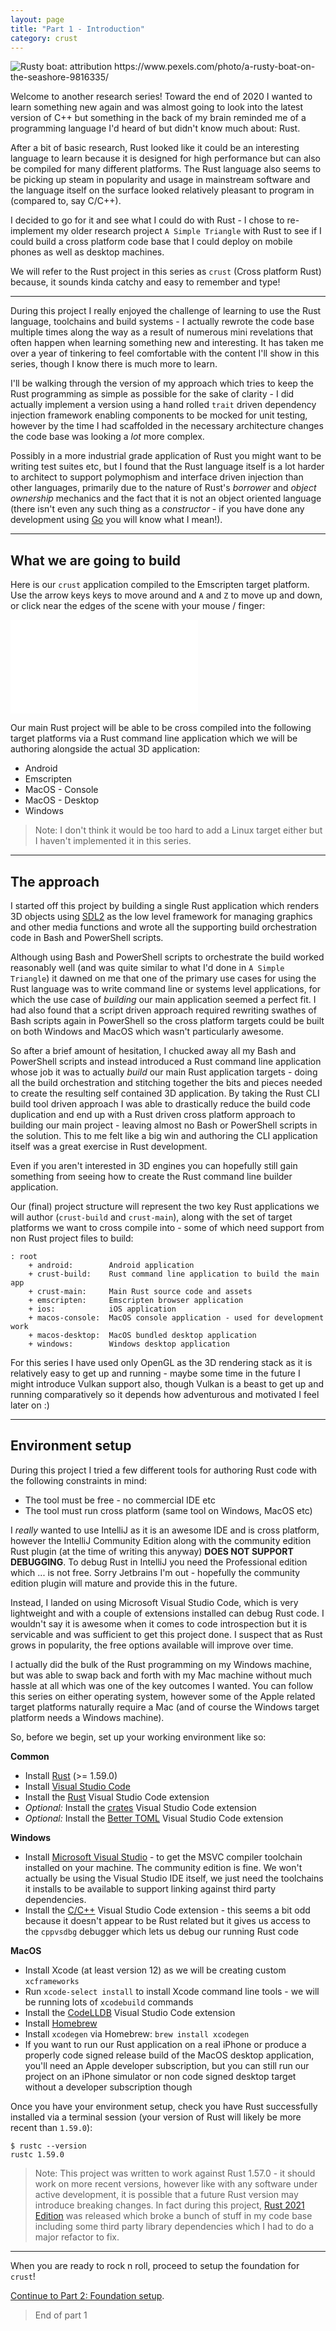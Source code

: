 ```yaml
---
layout: page
title: "Part 1 - Introduction"
category: crust
---
```


<img src="/images/crust/part-01/banner.jpg" alt="Rusty boat: attribution https://www.pexels.com/photo/a-rusty-boat-on-the-seashore-9816335/"/>

Welcome to another research series! Toward the end of 2020 I wanted to learn something new again and was almost going to look into the latest version of C++ but something in the back of my brain reminded me of a programming language I'd heard of but didn't know much about: Rust.

After a bit of basic research, Rust looked like it could be an interesting language to learn because it is designed for high performance but can also be compiled for many different platforms. The Rust language also seems to be picking up steam in popularity and usage in mainstream software and the language itself on the surface looked relatively pleasant to program in (compared to, say C/C++).

I decided to go for it and see what I could do with Rust - I chose to re-implement my older research project `A Simple Triangle` with Rust to see if I could build a cross platform code base that I could deploy on mobile phones as well as desktop machines.

We will refer to the Rust project in this series as `crust` (Cross platform Rust) because, it sounds kinda catchy and easy to remember and type!

<!-- excerpt -->

<hr />

During this project I really enjoyed the challenge of learning to use the Rust language, toolchains and build systems - I actually rewrote the code base multiple times along the way as a result of numerous mini revelations that often happen when learning something new and interesting. It has taken me over a year of tinkering to feel comfortable with the content I'll show in this series, though I know there is much more to learn.

I'll be walking through the version of my approach which tries to keep the Rust programming as simple as possible for the sake of clarity - I did actually implement a version using a hand rolled `trait` driven dependency injection framework enabling components to be mocked for unit testing, however by the time I had scaffolded in the necessary architecture changes the code base was looking a *lot* more complex.

Possibly in a more industrial grade application of Rust you might want to be writing test suites etc, but I found that the Rust language itself is a lot harder to architect to support polymophism and interface driven injection than other languages, primarily due to the nature of Rust's *borrower* and *object ownership* mechanics and the fact that it is not an object oriented language (there isn't even any such thing as a *constructor* - if you have done any development using [Go](https://go.dev/) you will know what I mean!).

<hr />

## What we are going to build

Here is our `crust` application compiled to the Emscripten target platform. Use the arrow keys keys to move around and `A` and `Z` to move up and down, or click near the edges of the scene with your mouse / finger:

<iframe
    class="emscripten-sample-tall"
    src="/files/crust/part-01/emscripten/index.html"
    frameborder="0"
    scrolling="no"
    >
</iframe>

Our main Rust project will be able to be cross compiled into the following target platforms via a Rust command line application which we will be authoring alongside the actual 3D application:

- Android
- Emscripten
- MacOS - Console
- MacOS - Desktop
- Windows

> Note: I don't think it would be too hard to add a Linux target either but I haven't implemented it in this series.

<hr />

## The approach

I started off this project by building a single Rust application which renders 3D objects using [SDL2](https://www.libsdl.org/) as the low level framework for managing graphics and other media functions and wrote all the supporting build orchestration code in Bash and PowerShell scripts.

Although using Bash and PowerShell scripts to orchestrate the build worked reasonably well (and was quite similar to what I'd done in `A Simple Triangle`) it dawned on me that one of the primary use cases for using the Rust language was to write command line or systems level applications, for which the use case of *building* our main application seemed a perfect fit. I had also found that a script driven approach required rewriting swathes of Bash scripts again in PowerShell so the cross platform targets could be built on both Windows and MacOS which wasn't particularly awesome.

So after a brief amount of hesitation, I chucked away all my Bash and PowerShell scripts and instead introduced a Rust command line application whose job it was to actually *build* our main Rust application targets - doing all the build orchestration and stitching together the bits and pieces needed to create the resulting self contained 3D application. By taking the Rust CLI build tool driven approach I was able to drastically reduce the build code duplication and end up with a Rust driven cross platform approach to building our main project - leaving almost no Bash or PowerShell scripts in the solution. This to me felt like a big win and authoring the CLI application itself was a great exercise in Rust development.

Even if you aren't interested in 3D engines you can hopefully still gain something from seeing how to create the Rust command line builder application.

Our (final) project structure will represent the two key Rust applications we will author (`crust-build` and `crust-main`), along with the set of target platforms we want to cross compile into - some of which need support from non Rust project files to build:

```
: root
    + android:        Android application
    + crust-build:    Rust command line application to build the main app
    + crust-main:     Main Rust source code and assets
    + emscripten:     Emscripten browser application
    + ios:            iOS application
    + macos-console:  MacOS console application - used for development work
    + macos-desktop:  MacOS bundled desktop application  
    + windows:        Windows desktop application
```

For this series I have used only OpenGL as the 3D rendering stack as it is relatively easy to get up and running - maybe some time in the future I might introduce Vulkan support also, though Vulkan is a beast to get up and running comparatively so it depends how adventurous and motivated I feel later on :)

<hr />

## Environment setup

During this project I tried a few different tools for authoring Rust code with the following constraints in mind:

- The tool must be free - no commercial IDE etc
- The tool must run cross platform (same tool on Windows, MacOS etc)

I *really* wanted to use IntelliJ as it is an awesome IDE and is cross platform, however the IntelliJ Community Edition along with the community edition Rust plugin (at the time of writing this anyway) **DOES NOT SUPPORT DEBUGGING**. To debug Rust in IntelliJ you need the Professional edition which ... is not free. Sorry Jetbrains I'm out - hopefully the community edition plugin will mature and provide this in the future.

Instead, I landed on using Microsoft Visual Studio Code, which is very lightweight and with a couple of extensions installed can debug Rust code. I wouldn't say it is awesome when it comes to code introspection but it is servicable and was sufficient to get this project done. I suspect that as Rust grows in popularity, the free options available will improve over time.

I actually did the bulk of the Rust programming on my Windows machine, but was able to swap back and forth with my Mac machine without much hassle at all which was one of the key outcomes I wanted. You can follow this series on either operating system, however some of the Apple related target platforms naturally require a Mac (and of course the Windows target platform needs a Windows machine).

So, before we begin, set up your working environment like so:

**Common**

- Install [Rust](https://www.rust-lang.org) (>= 1.59.0)
- Install [Visual Studio Code](https://code.visualstudio.com/download)
- Install the [Rust](https://marketplace.visualstudio.com/items?itemName=rust-lang.rust) Visual Studio Code extension
- *Optional:* Install the [crates](https://marketplace.visualstudio.com/items?itemName=serayuzgur.crates) Visual Studio Code extension
- *Optional:* Install the [Better TOML](https://marketplace.visualstudio.com/items?itemName=bungcip.better-toml) Visual Studio Code extension

**Windows**

- Install [Microsoft Visual Studio](https://visualstudio.microsoft.com/downloads/) - to get the MSVC compiler toolchain installed on your machine. The community edition is fine. We won't actually be using the Visual Studio IDE itself, we just need the toolchains it installs to be available to support linking against third party dependencies.
- Install the [C/C++](https://marketplace.visualstudio.com/items?itemName=ms-vscode.cpptools) Visual Studio Code extension - this seems a bit odd because it doesn't appear to be Rust related but it gives us access to the `cppvsdbg` debugger which lets us debug our running Rust code

**MacOS**

- Install Xcode (at least version 12) as we will be creating custom `xcframeworks`
- Run `xcode-select install` to install Xcode command line tools - we will be running lots of `xcodebuild` commands
- Install the [CodeLLDB](https://marketplace.visualstudio.com/items?itemName=vadimcn.vscode-lldb) Visual Studio Code extension
- Install [Homebrew](https://brew.sh/)
- Install `xcodegen` via Homebrew: `brew install xcodegen`
- If you want to run our Rust application on a real iPhone or produce a properly code signed release build of the MacOS desktop application, you'll need an Apple developer subscription, but you can still run our project on an iPhone simulator or non code signed desktop target without a developer subscription though

Once you have your environment setup, check you have Rust successfully installed via a terminal session (your version of Rust will likely be more recent than `1.59.0`):

```
$ rustc --version
rustc 1.59.0
```

> Note: This project was written to work against Rust 1.57.0 - it should work on more recent versions, however like with any software under active development, it is possible that a future Rust version may introduce breaking changes. In fact during this project, [Rust 2021 Edition](https://doc.rust-lang.org/edition-guide/rust-2021/index.html) was released which broke a bunch of stuff in my code base including some third party library dependencies which I had to do a major refactor to fix.

<hr />

When you are ready to rock n roll, proceed to setup the foundation for `crust`!

[Continue to Part 2: Foundation setup](/crust/2022/01/23/part-02).

> End of part 1

